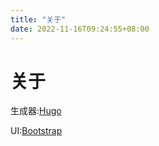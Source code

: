 ```yaml
---
title: "关于"
date: 2022-11-16T09:24:55+08:00
---
```


# 关于

生成器:[Hugo](https://gohugo.io/)

UI:[Bootstrap](https://getbootstrap.com/)